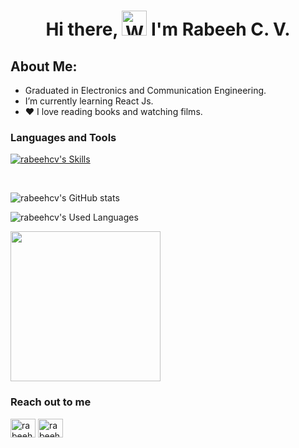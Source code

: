 <h1 align="center"> Hi there, <img src="https://raw.githubusercontent.com/nixin72/nixin72/master/wave.gif" 
         alt="Waving hand animated gif"
         height="40"
         width="40" /> I'm Rabeeh C. V. </h1>
         
  ## About Me:
- Graduated in Electronics and Communication Engineering.
- I’m currently learning React Js.
- :heart: I love reading books and watching films.

### Languages and Tools
</p>

[![rabeehcv's Skills](https://skillicons.dev/icons?i=react,python,html,css,js,ts,c,postgresql&theme=dark)](https://skillicons.dev)

<br>

![rabeehcv's GitHub stats](https://github-readme-stats-sigma-five.vercel.app/api?username=rabeehcv&theme=dark&show_icons=true&count_private=true&include_all_commits=true&)


![rabeehcv's Used Languages](https://github-readme-stats-sigma-five.vercel.app/api/top-langs/?username=rabeehcv&layout=compact&theme=dark)
<br>
<p align="left">
<a href="https://github.com/rabeehcv">
          <img height="240em"src="https://streak-stats.demolab.com/?user=rabeehcv&theme=dracula"/>
</a>
</p>
         


### Reach out to me
<p align="left">
<a href="https://github.com/rabeehcv" target="blank"><img align="center" src="https://skillicons.dev/icons?i=github&theme=dark" alt="rabeehcv" height="30" width="40" /></a>
<a href="https://www.linkedin.com/in/rabeeh-cv/" target="blank"><img align="center" src="https://skillicons.dev/icons?i=linkedin" alt="rabeehcv" height="30" width="40" /></a>
</p>




